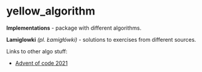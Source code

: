 # yellow_algorithm

__Implementations__ - package with different algorithms.

__Lamiglowki__ *(pl. Łamigłówki)* - solutions to exercises from different sources.

Links to other algo stuff:

- [Advent of code 2021](https://github.com/tgadeliya/advent_of_code_2021) 